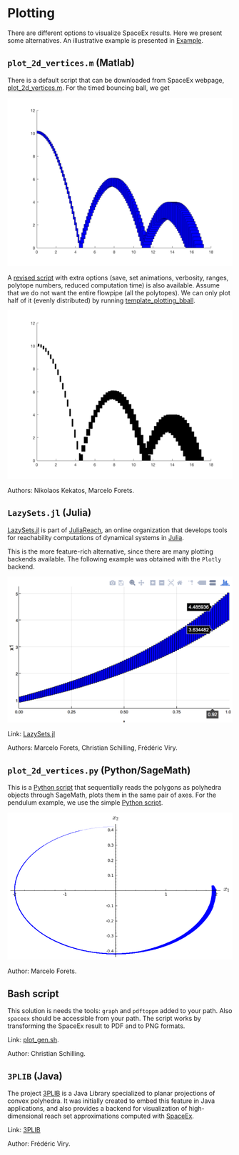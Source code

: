 # Plotting

There are different options to visualize SpaceEx results. Here we present some
alternatives. An illustrative example is presented in
[Example](https://nikos-kekatos.github.io/SpaceEx-tutorials/example/).

## `plot_2d_vertices.m` (Matlab)

There is a default script that can be downloaded from SpaceEx webpage,
[plot\_2d\_vertices.m](http://spaceex.imag.fr/sites/default/files/downloads/plot_2d_vertices.m). For the timed bouncing ball, we get 

![assets/bball_timed_original.png](assets/bball_timed_original.png)


A [revised script](https://github.com/nikos-kekatos/SpaceEx-tutorials/tree/master/Files/Plotting/MATLAB/src) with extra options (save, set animations, verbosity, ranges, polytope numbers, reduced computation time) is also available. Assume that we do not want the entire flowpipe (all the polytopes). We can only plot half of it (evenly distributed) by running [template\_plotting\_bball](https://github.com/nikos-kekatos/SpaceEx-tutorials/blob/master/Files/Plotting/MATLAB/examples/Bouncing_Ball/plotting_template_bball.m).

![assets/bball_timed_modified_2.png](assets/bball_timed_modified_2.png)

Authors: Nikolaos Kekatos, Marcelo Forets.

## `LazySets.jl` (Julia)

[LazySets.jl](https://github.com/juliareach/LazySets.jl) is part of [JuliaReach](https://github.com/juliareach), an online
organization that develops tools for reachability computations of dynamical systems in [Julia](https://julialang.org/).

This is the more feature-rich alternative, since there are many plotting backends
available. The following example was obtained with the `Plotly` backend.

![assets/plot_plotly.png](assets/plot_plotly.png)

Link: [LazySets.jl](https://juliareach.github.io/LazySets.jl/latest/)

Authors: Marcelo Forets, Christian Schilling, Frédéric Viry.

## `plot_2d_vertices.py` (Python/SageMath)

This is a [Python script](https://github.com/nikos-kekatos/SpaceEx-tutorials/blob/master/Files/Plotting/Sage/plot_polygons_sage.ipynb) that sequentially reads the polygons as polyhedra objects
through SageMath, plots them in the same pair of axes. For the pendulum example, we use the simple [Python script](https://github.com/nikos-kekatos/SpaceEx-tutorials/blob/master/Files/Plotting/Sage/Example/plot_polygons_sage.ipynb).

![assets/sage.png](assets/sage.png)

Author: Marcelo Forets.

## Bash script

This solution is needs the tools: `graph` and `pdftoppm` added to your path.
Also `spaceex` should be accessible from your path. The script works by transforming
the SpaceEx result to PDF and to PNG formats. 

Link: [plot_gen.sh](https://github.com/JuliaReach/ReachabilityBenchmarks/blob/master/models/SLICOT/iss/spaceex.sh). 

Author: Christian Schilling. 


## `3PLIB` (Java)

The project [3PLIB](https://3plib.wordpress.com/) is a Java Library specialized
to planar projections of convex polyhedra. It was initially created to embed this feature
in Java applications, and also provides a backend for visualization of high-dimensional
reach set approximations computed with [SpaceEx](http://spaceex.imag.fr/).

Link: [3PLIB](https://3plib.wordpress.com/)

Author: Frédéric Viry.

